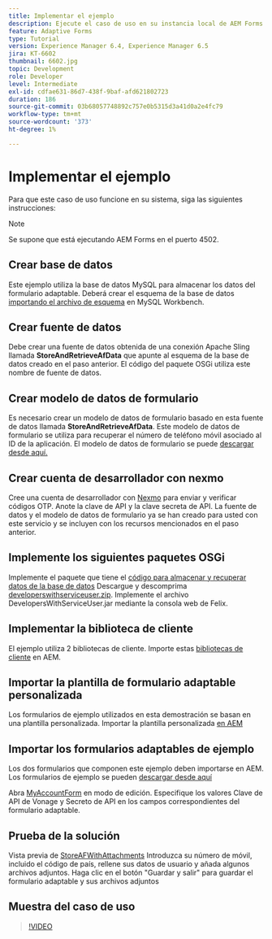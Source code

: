 ```yaml
---
title: Implementar el ejemplo
description: Ejecute el caso de uso en su instancia local de AEM Forms.
feature: Adaptive Forms
type: Tutorial
version: Experience Manager 6.4, Experience Manager 6.5
jira: KT-6602
thumbnail: 6602.jpg
topic: Development
role: Developer
level: Intermediate
exl-id: cdfae631-86d7-438f-9baf-afd621802723
duration: 186
source-git-commit: 03b68057748892c757e0b5315d3a41d0a2e4fc79
workflow-type: tm+mt
source-wordcount: '373'
ht-degree: 1%

---
```


# Implementar el ejemplo

Para que este caso de uso funcione en su sistema, siga las siguientes instrucciones:

>[!NOTE]
>Se supone que está ejecutando AEM Forms en el puerto 4502.


## Crear base de datos

Este ejemplo utiliza la base de datos MySQL para almacenar los datos del formulario adaptable. Deberá crear el esquema de la base de datos [importando el archivo de esquema](assets/data-base-schema.sql) en MySQL Workbench.

## Crear fuente de datos

Debe crear una fuente de datos obtenida de una conexión Apache Sling llamada **StoreAndRetrieveAfData** que apunte al esquema de la base de datos creado en el paso anterior. El código del paquete OSGi utiliza este nombre de fuente de datos.

## Crear modelo de datos de formulario

Es necesario crear un modelo de datos de formulario basado en esta fuente de datos llamada **StoreAndRetrieveAfData**. Este modelo de datos de formulario se utiliza para recuperar el número de teléfono móvil asociado al ID de la aplicación. El modelo de datos de formulario se puede [descargar desde aquí.](assets/2-Factor-Authentication-DataSource-and-FDM.zip)

## Crear cuenta de desarrollador con nexmo

Cree una cuenta de desarrollador con [Nexmo](https://dashboard.nexmo.com/) para enviar y verificar códigos OTP. Anote la clave de API y la clave secreta de API. La fuente de datos y el modelo de datos de formulario ya se han creado para usted con este servicio y se incluyen con los recursos mencionados en el paso anterior.

## Implemente los siguientes paquetes OSGi

Implemente el paquete que tiene el [código para almacenar y recuperar datos de la base de datos](assets/SaveAndResume.core-1.0.0-SNAPSHOT.jar)
Descargue y descomprima [developerswithserviceuser.zip](https://experienceleague.adobe.com/docs/experience-manager-learn/assets/developingwithserviceuser.zip).
Implemente el archivo DevelopersWithServiceUser.jar mediante la consola web de Felix.

## Implementar la biblioteca de cliente

El ejemplo utiliza 2 bibliotecas de cliente. Importe estas [bibliotecas de cliente](assets/store-af-with-attachments-client-lib.zip) en AEM.

## Importar la plantilla de formulario adaptable personalizada

Los formularios de ejemplo utilizados en esta demostración se basan en una plantilla personalizada. Importar la plantilla personalizada [en AEM](assets/custom-template-with-page-component.zip)

## Importar los formularios adaptables de ejemplo

Los dos formularios que componen este ejemplo deben importarse en AEM. Los formularios de ejemplo se pueden [descargar desde aquí](assets/sample-forms.zip)

Abra [MyAccountForm](http://localhost:4502/editor.html/content/forms/af/myaccountform.html) en modo de edición. Especifique los valores Clave de API de Vonage y Secreto de API en los campos correspondientes del formulario adaptable.

## Prueba de la solución

Vista previa de [StoreAFWithAttachments](http://localhost:4502/content/dam/formsanddocuments/storeafwithattachments/jcr:content?wcmmode=disabled)
Introduzca su número de móvil, incluido el código de país, rellene sus datos de usuario y añada algunos archivos adjuntos. Haga clic en el botón &quot;Guardar y salir&quot; para guardar el formulario adaptable y sus archivos adjuntos


## Muestra del caso de uso

>[!VIDEO](https://video.tv.adobe.com/v/327122?quality=12&learn=on)
